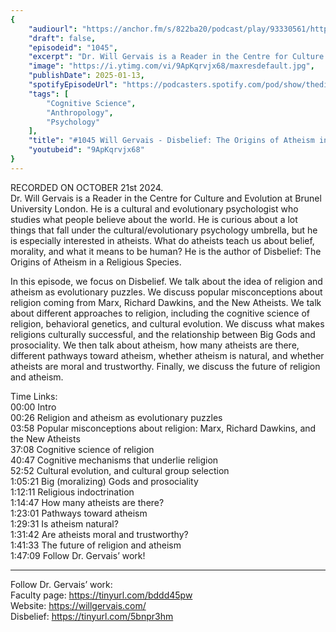 ```yaml
---
{
	"audiourl": "https://anchor.fm/s/822ba20/podcast/play/93330561/https%3A%2F%2Fd3ctxlq1ktw2nl.cloudfront.net%2Fstaging%2F2024-9-21%2F3c99dde0-0c3c-9ff2-5325-ba5e864744a1.m4a",
	"draft": false,
	"episodeid": "1045",
	"excerpt": "Dr. Will Gervais is a Reader in the Centre for Culture and Evolution at Brunel University London. He is a cultural and evolutionary psychologist who studies what people believe about the world. He is curious about a lot things that fall under the cultural/evolutionary psychology umbrella, but he is especially interested in atheists. What do atheists teach us about belief, morality, and what it means to be human? He is the author of Disbelief: The Origins of Atheism in a Religious Species.",
	"image": "https://i.ytimg.com/vi/9ApKqrvjx68/maxresdefault.jpg",
	"publishDate": 2025-01-13,
	"spotifyEpisodeUrl": "https://podcasters.spotify.com/pod/show/thedissenter/episodes/1045-Will-Gervais---Disbelief-The-Origins-of-Atheism-in-a-Religious-Species-e2punm1",
	"tags": [
		"Cognitive Science",
		"Anthropology",
		"Psychology"
	],
	"title": "#1045 Will Gervais - Disbelief: The Origins of Atheism in a Religious Species",
	"youtubeid": "9ApKqrvjx68"
}
---
```

RECORDED ON OCTOBER 21st 2024.  
Dr. Will Gervais is a Reader in the Centre for Culture and Evolution at Brunel University London. He is a cultural and evolutionary psychologist who studies what people believe about the world. He is curious about a lot things that fall under the cultural/evolutionary psychology umbrella, but he is especially interested in atheists. What do atheists teach us about belief, morality, and what it means to be human? He is the author of Disbelief: The Origins of Atheism in a Religious Species.

In this episode, we focus on Disbelief. We talk about the idea of religion and atheism as evolutionary puzzles. We discuss popular misconceptions about religion coming from Marx, Richard Dawkins, and the New Atheists. We talk about different approaches to religion, including the cognitive science of religion, behavioral genetics, and cultural evolution. We discuss what makes religions culturally successful, and the relationship between Big Gods and prosociality. We then talk about atheism, how many atheists are there, different pathways toward atheism, whether atheism is natural, and whether atheists are moral and trustworthy. Finally, we discuss the future of religion and atheism.

Time Links:  
<time>00:00</time> Intro  
<time>00:26</time> Religion and atheism as evolutionary puzzles  
<time>03:58</time> Popular misconceptions about religion: Marx, Richard Dawkins, and the New Atheists  
<time>37:08</time> Cognitive science of religion  
<time>40:47</time> Cognitive mechanisms that underlie religion  
<time>52:52</time> Cultural evolution, and cultural group selection  
<time>1:05:21</time> Big (moralizing) Gods and prosociality  
<time>1:12:11</time> Religious indoctrination  
<time>1:14:47</time> How many atheists are there?  
<time>1:23:01</time> Pathways toward atheism  
<time>1:29:31</time> Is atheism natural?  
<time>1:31:42</time> Are atheists moral and trustworthy?  
<time>1:41:33</time> The future of religion and atheism  
<time>1:47:09</time> Follow Dr. Gervais’ work!

---

Follow Dr. Gervais’ work:  
Faculty page: https://tinyurl.com/bddd45pw  
Website: https://willgervais.com/  
Disbelief: https://tinyurl.com/5bnpr3hm
